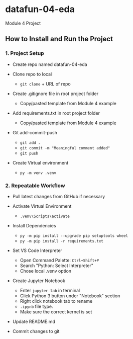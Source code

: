 # datafun-04-eda
Module 4 Project 

## How to Install and Run the Project
### 1. Project Setup  
- Create repo named datafun-04-eda  

- Clone repo to local  
    * `git clone` + URL of repo  

- Create .gitignore file in root project folder  
    * Copy/pasted template from Module 4 example  

- Add requirements.txt in root project folder  
    * Copy/pasted template from Module 4 example  

- Git add-commit-push  
    * `git add .`  
    * `git commit -m "Meaningful comment added"`  
    * `git push`  

- Create Virtual environment  
    * `py -m venv .venv`  

### 2. Repeatable Workflow  
- Pull latest changes from GitHub if necessary  

- Activate Virtual Environment  
    * `.venv\Scripts\activate`  

- Install Dependencies  
    * `py -m pip install --upgrade pip setuptools wheel`  
    * `py -m pip install -r requirements.txt`  

- Set VS Code Interpreter  
    * Open Command Palette: `Ctrl+Shift+P`  
    * Search "Python: Select Interpreter"  
    * Chose local .venv option  

- Create Jupyter Notebook
    * Enter `jupyter lab` in terminal
    * Click Python 3 button under "Notebook" section
    * Right click notebook tab to rename
    * `.ipynb` file type.
    * Make sure the correct kernel is set

- Update README.md  

- Commit changes to git




